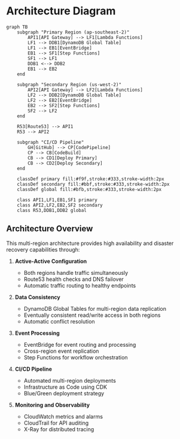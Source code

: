 # Architecture Diagram

```mermaid
graph TB
    subgraph "Primary Region (ap-southeast-2)"
        API1[API Gateway] --> LF1[Lambda Functions]
        LF1 --> DDB1[DynamoDB Global Table]
        LF1 --> EB1[EventBridge]
        EB1 --> SF1[Step Functions]
        SF1 --> LF1
        DDB1 <--> DDB2
        EB1 --> EB2
    end

    subgraph "Secondary Region (us-west-2)"
        API2[API Gateway] --> LF2[Lambda Functions]
        LF2 --> DDB2[DynamoDB Global Table]
        LF2 --> EB2[EventBridge]
        EB2 --> SF2[Step Functions]
        SF2 --> LF2
    end

    R53[Route53] --> API1
    R53 --> API2

    subgraph "CI/CD Pipeline"
        GH[GitHub] --> CP[CodePipeline]
        CP --> CB[CodeBuild]
        CB --> CD1[Deploy Primary]
        CB --> CD2[Deploy Secondary]
    end

    classDef primary fill:#f9f,stroke:#333,stroke-width:2px
    classDef secondary fill:#bbf,stroke:#333,stroke-width:2px
    classDef global fill:#bfb,stroke:#333,stroke-width:2px

    class API1,LF1,EB1,SF1 primary
    class API2,LF2,EB2,SF2 secondary
    class R53,DDB1,DDB2 global
```

## Architecture Overview

This multi-region architecture provides high availability and disaster recovery capabilities through:

1. **Active-Active Configuration**

   - Both regions handle traffic simultaneously
   - Route53 health checks and DNS failover
   - Automatic traffic routing to healthy endpoints

2. **Data Consistency**

   - DynamoDB Global Tables for multi-region data replication
   - Eventually consistent read/write access in both regions
   - Automatic conflict resolution

3. **Event Processing**

   - EventBridge for event routing and processing
   - Cross-region event replication
   - Step Functions for workflow orchestration

4. **CI/CD Pipeline**

   - Automated multi-region deployments
   - Infrastructure as Code using CDK
   - Blue/Green deployment strategy

5. **Monitoring and Observability**
   - CloudWatch metrics and alarms
   - CloudTrail for API auditing
   - X-Ray for distributed tracing
